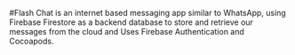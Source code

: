 #Flash Chat is an internet based messaging app similar to WhatsApp, using Firebase Firestore as a backend database to store and retrieve our messages from the cloud and Uses Firebase Authentication and Cocoapods.

